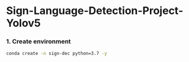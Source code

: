 # Sign-Language-Detection-Project-Yolov5


### 1. Create environment

```bash
conda create -n sign-dec python=3.7 -y

```